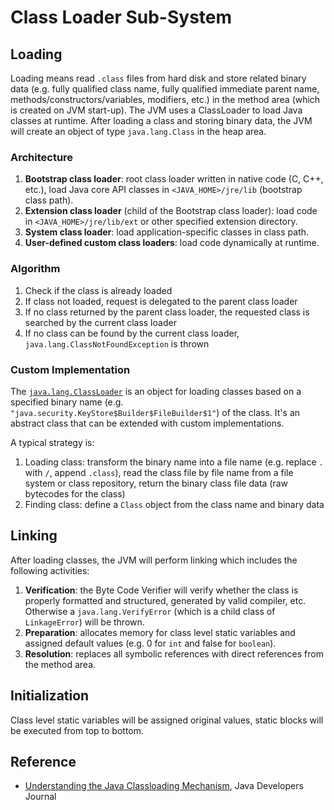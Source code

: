 # Class Loader Sub-System

## Loading

Loading means read `.class` files from hard disk and store related binary data (e.g. fully qualified class name, fully qualified immediate parent name, methods/constructors/variables, modifiers, etc.) in the method area (which is created on JVM start-up). The JVM uses a ClassLoader to load Java classes at runtime. After loading a class and storing binary data, the JVM will create an object of type `java.lang.Class` in the heap area.

### Architecture

1. **Bootstrap class loader**:
root class loader written in native code (C, C++, etc.), load Java core API classes in `<JAVA_HOME>/jre/lib` (bootstrap class path).
2. **Extension class loader** (child of the Bootstrap class loader):
load code in `<JAVA_HOME>/jre/lib/ext` or other specified extension directory.
3. **System class loader**:
load application-specific classes in class path.
4. **User-defined custom class loaders**:
load code dynamically at runtime.

### Algorithm
1. Check if the class is already loaded
2. If class not loaded, request is delegated to the parent class loader
3. If no class returned by the parent class loader, the requested class is searched by the current class loader
4. If no class can be found by the current class loader, `java.lang.ClassNotFoundException` is thrown

### Custom Implementation

The [`java.lang.ClassLoader`](https://docs.oracle.com/javase/8/docs/api/java/lang/ClassLoader.html) is an object for loading classes based on a specified binary name (e.g. ` "java.security.KeyStore$Builder$FileBuilder$1"`) of the class. It's an abstract class that can be extended with custom implementations.

A typical strategy is:
1. Loading class: transform the binary name into a file name (e.g. replace `.` with `/`, append `.class`), read the class file by file name from a file system or class repository, return the binary class file data (raw bytecodes for the class)
2. Finding class: define a `Class` object from the class name and binary data

## Linking

After loading classes, the JVM will perform linking which includes the following activities:

1. **Verification**: the Byte Code Verifier will verify whether the class is properly formatted and structured, generated by valid compiler, etc. Otherwise a `java.lang.VerifyError` (which is a child class of `LinkageError`) will be thrown.
2. **Preparation**: allocates memory for class level static variables and assigned default values (e.g. 0 for `int` and false for `boolean`).
3. **Resolution**: replaces all symbolic references with direct references from the method area.

## Initialization

Class level static variables will be assigned original values, static blocks will be executed from top to bottom.

## Reference

* [Understanding the Java Classloading Mechanism](http://www2.sys-con.com/itsg/virtualcd/java/archives/0808/chaudhri/index.html), Java Developers Journal
